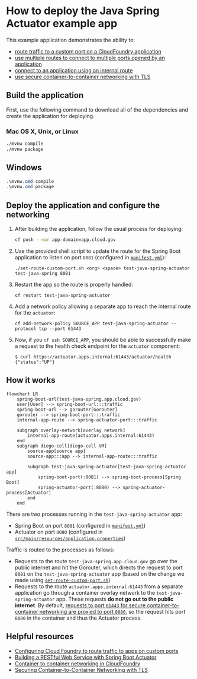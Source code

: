 # How to deploy the Java Spring Actuator example app

This example application demonstrates the ability to:

- [route traffic to a custom port on a CloudFoundry application][custom-ports]
- [use multiple routes to connect to multiple ports opened by an application][custom-ports]
- [connect to an application using an internal route](https://docs.cloudfoundry.org/devguide/deploy-apps/routes-domains.html#internal-routes)
- [use secure container-to-container networking with TLS][secure-c2c-with-tls]

## Build the application

First, use the following command to download all of the dependencies and create the application for deploying.

### Mac OS X, Unix, or Linux

```bash
./mvnw compile
./mvnw package
```

## Windows

```powershell
.\mvnw.cmd compile
.\mvnw.cmd package
```

## Deploy the application and configure the networking

1. After building the application, follow the usual process for deploying:

    ```bash
    cf push --var app-domain=app.cloud.gov
    ```

2. Use the provided shell script to update the route for the Spring Boot application to listen on port `8081` (configured in [`manifest.yml`](./manifest.yml)):

    ```shell
    ./set-route-custom-port.sh <org> <space> test-java-spring-actuator test-java-spring 8081
    ```

3. Restart the app so the route is properly handled:

    ```shell
    cf restart test-java-spring-actuator
    ```

4. Add a network policy allowing a separate app to reach the internal route for the `actuator`:

    ```shell
    cf add-network-policy SOURCE_APP test-java-spring-actuator --protocol tcp --port 61443
    ```

5. Now, if you `cf ssh SOURCE_APP`, you should be able to successfully make a request to the health check endpoint for the `actuator` component:

    ```shell
    $ curl https://actuator.apps.internal:61443/actuator/health
    {"status":"UP"}
    ```

## How it works

```mermaid
flowchart LR
    spring-boot-url(test-java-spring.app.cloud.gov)
    user[User] --> spring-boot-url:::traffic
    spring-boot-url --> gorouter[Gorouter]
    gorouter --> spring-boot-port:::traffic
    internal-app-route --> spring-actuator-port:::traffic

    subgraph overlay-network[overlay network]
        internal-app-route(actuator.apps.internal:61443)
    end
    subgraph diego-cell[diego-cell VM]
        source-app[source app]
        source-app:::app --> internal-app-route:::traffic

        subgraph test-java-spring-actuator[test-java-spring-actuator app]
            spring-boot-port(:8081) --> spring-boot-process[Spring Boot]
            spring-actuator-port(:8080) --> spring-actuator-process[Actuator]
        end
    end
```

There are two processes running in the `test-java-spring-actuator` app:

- Spring Boot on port `8081` (configured in [`manifest.yml`](./manifest.yml))
- Actuator on port `8080` (configured in [`src/main/resources/application.properties`](./src/main/resources/application.properties))

Traffic is routed to the processes as follows:

- Requests to the route `test-java-spring.app.cloud.gov` go over the public internet and hit the Gorouter, which directs the request to port `8081` on the `test-java-spring-actuator` app (based on the change we made using [`set-route-custom-port.sh`](./set-route-custom-port.sh))
- Requests to the route `actuator.apps.internal:61443` from a separate application go through a container overlay network to the `test-java-spring-actuator` app. These requests **do not go out to the public internet**. By default, [requests to port `61443` for secure container-to-container networking are proxied to port `8080`](secure-c2c-with-tls), so the request hits port `8080` in the container and thus the Actuator process.

## Helpful resources

- [Configuring Cloud Foundry to route traffic to apps on custom ports][custom-ports]
- [Building a RESTful Web Service with Spring Boot Actuator](https://spring.io/guides/gs/actuator-service/)
- [Container to container networking in CloudFoundry](https://docs.cloudfoundry.org/concepts/understand-cf-networking.html)
- [Securing Container-to-Container Networking with TLS][secure-c2c-with-tls]

[custom-ports]: https://docs.cloudfoundry.org/devguide/custom-ports.html
[secure-c2c-with-tls]: https://www.cloudfoundry.org/blog/secure-container-networking-with-tls/
